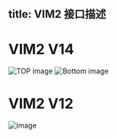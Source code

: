 title: VIM2 接口描述
---

# VIM2 V14
![TOP image](/images/vim2/VIM2_v1.4_top_port_labels.jpg)
![Bottom image](/images/vim2/VIM2_v1.4_bottom_port_labels.jpg) 

# VIM2 V12
![image](/images/vim2/vim2_interfaces.png)
